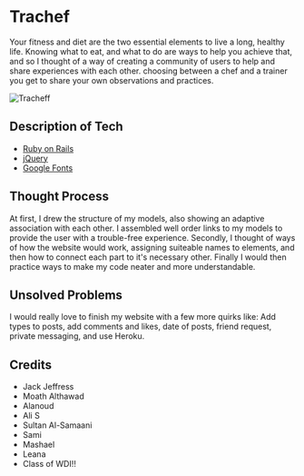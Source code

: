 # Trachef
Your fitness and diet are the two essential elements to live a long, healthy life. Knowing what to eat, and what to do are ways to help you achieve that, and so I thought of a way of creating a community of users to help and share experiences with each other. choosing between a chef and a trainer you get to share your own observations and practices.

![Tracheff](https://image.ibb.co/kcErjf/Screen-Shot-2018-11-14-at-9-23-14-AM.png )

## Description of Tech
- [Ruby on Rails](https://guides.rubyonrails.org/getting_started.html)
- [jQuery](https://code.jquery.com/)
- [Google Fonts](https://fonts.google.com/)

## Thought Process
At first, I drew the structure of my models, also showing an adaptive association with each other. I assembled well order links to my models to provide the user with a trouble-free experience. Secondly, I thought of ways of how the website would work, assigning suiteable names to elements, and then how to connect each part to it's necessary other. Finally I would then practice ways to make my code neater and more understandable.

## Unsolved Problems
I would really love to finish my website with a few more quirks like: Add types to posts, add comments and likes, date of posts, friend request, private messaging, and use Heroku. 

## Credits
- Jack Jeffress
- Moath Althawad
- Alanoud
- Ali S
- Sultan Al-Samaani
- Sami
- Mashael
- Leana
- Class of WDI!!
